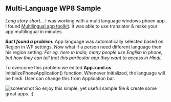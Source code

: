 ## Multi-Language WP8 Sample
*Long story short...*
I was working with a multi language windows phoen app. I found [Multilingual app toolkit](https://dev.windows.com/en-us/develop/multilingual-app-toolkit "Multilingual app toolkit"). It was able to use translator & make your app multilingual in minutes. 

_**But I found a problem.**_ App language was automatically selected based on Region in WP settings. Now what if a person need different language then his region setting. _For eg. here in India, many people use English in phone, but how they can tell that this particular app they want to access in Hindi._

To overcome this problem we edited **App.xaml.cs** InitializePhoneApplication() function. Whenever initialized, the language will be hindi. User can change this from Application bar.

![screenshot]({{site.baseurl}}//_screenshot.png)
So enjoy this simple, yet useful sample file & create some great apps. :)